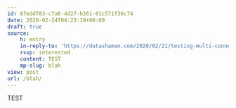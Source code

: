 ```yaml
---
id: 8feddf83-c7a6-4d27-b261-01c571f36c74
date: 2020-02-24T04:23:19+00:00
draft: true
source:
    h: entry
    in-reply-to: 'https://datashaman.com/2020/02/21/testing-multi-connection-models/'
    rsvp: interested
    content: TEST
    mp-slug: blah
view: post
url: /blah/
---
```

TEST
